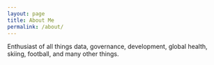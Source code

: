 ```yaml
---
layout: page
title: About Me
permalink: /about/
---
```


Enthusiast of all things data, governance, development, global health, skiing, football, and many other things.
